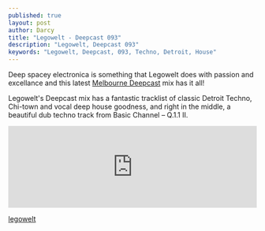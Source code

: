 ```yaml
---
published: true
layout: post
author: Darcy
title: "Legowelt - Deepcast 093"
description: "Legowelt, Deepcast 093"
keywords: "Legowelt, Deepcast, 093, Techno, Detroit, House"
---
```


Deep spacey electronica is something that Legowelt does with passion and excellance and this latest [Melbourne Deepcast](http://www.melbournedeepcast.net/) mix has it all!

Legowelt's Deepcast mix has a fantastic tracklist of classic Detroit Techno, Chi-town and vocal deep house goodness, and right in the middle, a beautiful dub techno track from Basic Channel – Q.1.1 II.


<iframe width="100%" height="166" scrolling="no" frameborder="no" src="https://w.soundcloud.com/player/?url=http%3A%2F%2Fapi.soundcloud.com%2Ftracks%2F97520124&secret_token=s-5Uibz"></iframe>


[legowelt](www.legowelt.com)

